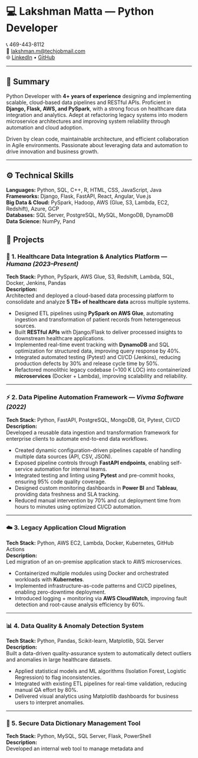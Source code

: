 # 💻 Lakshman Matta — Python Developer

📞 469-443-8112  
📧 lakshman.m@techjobmail.com  
🌐 [LinkedIn](#) • [GitHub](#)  

---

## 🧠 Summary

Python Developer with **4+ years of experience** designing and implementing scalable, cloud-based data pipelines and RESTful APIs. Proficient in **Django, Flask, AWS, and PySpark**, with a strong focus on healthcare data integration and analytics. Adept at refactoring legacy systems into modern microservice architectures and improving system reliability through automation and cloud adoption.

Driven by clean code, maintainable architecture, and efficient collaboration in Agile environments. Passionate about leveraging data and automation to drive innovation and business growth.

---

## ⚙️ Technical Skills

**Languages:** Python, SQL, C++, R, HTML, CSS, JavaScript, Java  
**Frameworks:** Django, Flask, FastAPI, React, Angular, Vue.js  
**Big Data & Cloud:** PySpark, Hadoop, AWS (Glue, S3, Lambda, EC2, Redshift), Azure, GCP  
**Databases:** SQL Server, PostgreSQL, MySQL, MongoDB, DynamoDB  
**Data Science:** NumPy, Pand

## 🚀 Projects

### 🧩 1. Healthcare Data Integration & Analytics Platform — *Humana (2023–Present)*
**Tech Stack:** Python, PySpark, AWS Glue, S3, Redshift, Lambda, SQL, Docker, Jenkins, Pandas  
**Description:**  
Architected and deployed a cloud-based data processing platform to consolidate and analyze **5 TB+ of healthcare data** across multiple systems.  
- Designed ETL pipelines using **PySpark on AWS Glue**, automating ingestion and transformation of patient records from heterogeneous sources.  
- Built **RESTful APIs** with Django/Flask to deliver processed insights to downstream healthcare applications.  
- Implemented real-time event tracking with **DynamoDB** and SQL optimization for structured data, improving query response by 40%.  
- Integrated automated testing (Pytest) and CI/CD (Jenkins), reducing production defects by 30% and release cycle time by 50%.  
- Refactored monolithic legacy codebase (~100 K LOC) into containerized **microservices** (Docker + Lambda), improving scalability and reliability.

---

### ⚡ 2. Data Pipeline Automation Framework — *Vivma Software (2022)*
**Tech Stack:** Python, FastAPI, PostgreSQL, MongoDB, Git, Pytest, CI/CD  
**Description:**  
Developed a reusable data ingestion and transformation framework for enterprise clients to automate end-to-end data workflows.  
- Created dynamic configuration-driven pipelines capable of handling multiple data sources (API, CSV, JSON).  
- Exposed pipeline controls through **FastAPI endpoints**, enabling self-service automation for internal teams.  
- Integrated testing and linting using **Pytest** and pre-commit hooks, ensuring 95% code quality coverage.  
- Designed custom monitoring dashboards in **Power BI** and **Tableau**, providing data freshness and SLA tracking.  
- Reduced manual intervention by 70% and cut deployment time from hours to minutes using optimized CI/CD automation.

---

### ☁️ 3. Legacy Application Cloud Migration
**Tech Stack:** Python, AWS EC2, Lambda, Docker, Kubernetes, GitHub Actions  
**Description:**  
Led migration of an on-premise application stack to AWS microservices.  
- Containerized multiple modules using Docker and orchestrated workloads with **Kubernetes**.  
- Implemented infrastructure-as-code patterns and CI/CD pipelines, enabling zero-downtime deployment.  
- Introduced logging + monitoring via **AWS CloudWatch**, improving fault detection and root-cause analysis efficiency by 60%.  

---

### 📊 4. Data Quality & Anomaly Detection System
**Tech Stack:** Python, Pandas, Scikit-learn, Matplotlib, SQL Server  
**Description:**  
Built a data-driven quality-assurance system to automatically detect outliers and anomalies in large healthcare datasets.  
- Applied statistical models and ML algorithms (Isolation Forest, Logistic Regression) to flag inconsistencies.  
- Integrated with existing ETL pipelines for real-time validation, reducing manual QA effort by 80%.  
- Delivered visual analytics using Matplotlib dashboards for business users to interpret anomalies.

---

### 🔐 5. Secure Data Dictionary Management Tool
**Tech Stack:** Python, MySQL, SQL Server, Flask, PowerShell  
**Description:**  
Developed an internal web tool to manage metadata and
